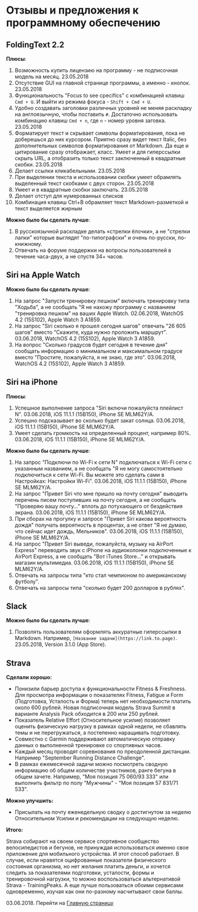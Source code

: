 # Отзывы и предложения к программному обеспечению

## FoldingText 2.2

**Плюсы**:
1. Возможность купить лицензию на программу - не подписочная модель на месяц. 23.05.2018
2. Отсутствие GUI на главной странице программы, а именно - кнопок. 23.05.2018
3. Функциональность "Focus to see cpecifics" с комбинацией клавиш ```Cmd + U```. И выйти из режима фокуса - ```Shift + Cmd + U```.
4. Удобно создавать заголовки различных уровней не меняя раскладку на англоязычную, чтобы поставить `#`. Достаточно использовать комбинацию клавиш `Cmd + n`, где `n` - номер уровня заговка. 23.05.2018
5. Форматирует текст и скрывает символы форматирования, пока не доберешься до них курсором. Приятно сразу видет текст Italic, без дополнительных символов форматирования от Markdown. Да еще и цитирование сразу отображает, класс. Умеет и для гиперссылки скрыть URL, а отобразить только текст заключенный в квадратные скобки. 23.05.2018
6. Делает ссылки кликабельными. 23.05.2018
7. При выделении текста и использовании скобки умеет обрамлять выделенный текст скобками с двух сторон. 23.05.2018
8. Умеет и в квадратные скобки заключать. 23.05.2018
9. Делает отступ для нумерованных списков
10. Комбинация клавиш Ctrl+B обрамляет текст Markdown-разметкой и текст выделяется жирным

**Можно было бы сделать лучше**:
1. В русскоязычной раскладке делать «стрелки ёлочки», а не "стрелки лапки" которые выглядят "по-типографски" и очень по-русски, по-книжному.
2. Отвечать на форуме поддержки на вопросы пользователей в течение часа-двух, а не спустя 34+ часов.

## Siri на Apple Watch

**Можно было бы сделать лучше**:
1. На запрос "Запусти тренировку пешком" включать тренировку типа "Ходьба", а не сообщать "Я не нахожу программу с названием "тренировка пешком" на ваших Apple Watch. 02.06.2018, WatchOS 4.2 (15S102), Apple Watch 3 A1859.
2. На запрос "Siri сколько я прошел сегодня шагов" отвечать "26 605 шагов" вместо "Скажите, куда нужно проложить маршрут". 03.06.2018, WatchOS 4.2 (15S102), Apple Watch 3 A1859.
3. На вопрос "Сколько градусов будет сегодня в течение дня" сообщать информацию о минимальном и максимальном градусе вместо "Простите, пожалуйста, я не знаю, где это". 03.06.2018, WatchOS 4.2 (15S102), Apple Watch 3 A1859. 

## Siri на iPhone

**Плюсы**:
1. Успешное выполнение запроса "Siri включи пожалуйста плейлист N". 03.06.2018, iOS 11.1.1 (15B150), iPhone SE MLM62Y/A.
2. Успешно подсказывает во сколько будет закат солнца. 03.06.2018, iOS 11.1.1 (15B150), iPhone SE MLM62Y/A.
3. Умеет сделать громкость на определенный процент, например 80%. 03.06.2018, iOS 11.1.1 (15B150), iPhone SE MLM62Y/A.

**Можно было бы сделать лучше**:
1. На запрос "Подключи по Wi-Fi к сети N" подключаться к Wi-Fi сети с указанным названием, а не сообщать "Я не могу самостоятельно подключиться к сети Wi-Fi. Вы можете это сделать сами в Настройках: Настройки Wi-Fi". 03.06.2018, iOS 11.1.1 (15B150), iPhone SE MLM62Y/A.
2. На запрос "Привет Siri что мне пришло на почту сегодня" выводить перечень писем поступивших на почту сегодня, а не сообщать "Проверяю вашу почту..." вплоть до потухающего от бездействия экрана. 03.06.2018, iOS 11.1.1 (15B150), iPhone SE MLM62Y/A.
3. При сборах на прогулку и запросе "Привет Siri какова вероятность дождя" получать вероятность в процентах, а не ответ "Я не думаю, что сейчас идет дождь, Мельников". 03.06.2018, iOS 11.1.1 (15B150), iPhone SE MLM62Y/A.
4. На запрос "Привет Siri выведи, пожалуйста, музыку на AirPort Express" переводить звук с iPhone на аудиоколонки подключенные к AirPort Express, а не сообщать "Вот iTunes Store..." и открывать магазин мультимедиа. 03.06.2018, iOS 11.1.1 (15B150), iPhone SE MLM62Y/A.
5. Отвечать на запросы типа "кто стал чемпионом по американскому футболу".
6. Отвечать на запросы типа "сколько будет 200 долларов в рублях".

## Slack

**Можно было бы сделать лучше**:
1. Позволять пользователям оформлять аккуратные гиперссылки в Markdown. Например, `[Название задачи](https://link.to.page)`. 23.05.2018, Version 3.1.0 (App Store).

## Strava

**Сделали хорошо:**

 - Понизили барьер доступа к функциональности Fitness & Freshness. Для просмотра информации о показателях Fitness, Fatigue и Form (Подготовка, Усталость и Форма) теперь нет необходимости платить около 600 рублей. Новая подписочная модель Strava Summit в варианте Analysis Pack обходится в 200 или 250 рублей.
 - Показатель Relative Effort (Относительное усилие) позволяет оценить физическую нагрузку в рамках одной недели, не сбавлять темы и не перегружаться, а постепенно наращивать подготовку. 
 - Совместно с Garmin поддерживают автоматическую отправку данных о выполненной тренировке со спортивных часов.
 - Каждый месяц проводят соревнования по преодоленной дистанции. Например "September Running Distance Challenge".
 - В рамках ежемесячной задачи можно посмотреть сводную информацию об общем количестве участников, ранге бегуна в общем зачете. Например, "Моя позиция 75 060/93 333" или выполнить фильтр по полу "Мужчины" - "Моя позиция 57 831/71 533".

**Можно улучшить:**

- Присылать на почту еженедельную сводку о достигнутом за неделю Относительном Усилии и рекомендации на следующую неделю.

**Итого:**

Strava собирают на своем сервисе спортивное сообщество велосипедистов и бегунов, не принуждая использоваться именно свое приложение для мобильного устройства. И этот способ работает. В случае, если нравятся оцифрованные показатели физического состояния организма, но нет желания платить деньги, и хочется следить за показателями подготовки, усталости, формы и тренировочной нагрузки, то можно воспользоваться альтернативой Strava - TrainingPeaks. А еще лучше пользоваться обоими сервисами одновременно, изучая как они по-разному насчитывают свои баллы.

03.06.2018. Перейти на [Главную страницу](./)